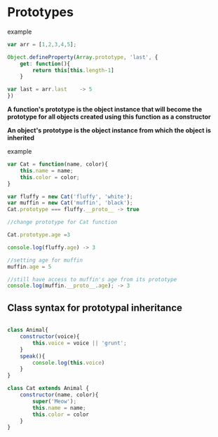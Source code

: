 # Prototypes

example
```javascript
var arr = [1,2,3,4,5];

Object.defineProperty(Array.prototype, 'last', {
    get: function(){
        return this[this.length-1]
    }

var last = arr.last    -> 5
})
```

**A function's prototype is the object instance that will become the prototype for all objects created using this function as a constructor**

**An object's prototype is the object instance from which the object is inherited**

example
```javascript
var Cat = function(name, color){
	this.name = name;
	this.color = color;
}

var fluffy = new Cat('fluffy', 'white');
var muffin = new Cat('muffin', 'black');
Cat.prototype === fluffy.__proto__ -> true

//change prototype for Cat function

Cat.prototype.age =3

console.log(fluffy.age) -> 3

//setting age for muffin
muffin.age = 5

//still have access to muffin's age from its prototype
console.log(muffin.__proto__.age); -> 3
```

## Class syntax for prototypal inheritance

```javascript

class Animal{
    constructor(voice){
        this.voice = voice || 'grunt';
    }
    speak(){
        console.log(this.voice)
    }
}

class Cat extends Animal {
    constructor(name, color){
        super('Meow');
        this.name = name;
        this.color = color
    }
}

```
